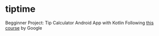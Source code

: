 # tiptime
Begginner Project: Tip Calculator Android App with Kotlin
Following [this course](https://developer.android.com/courses/android-basics-kotlin/course) by Google
